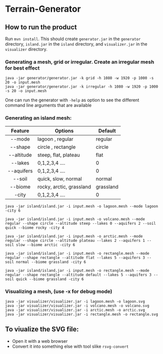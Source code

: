 # Terrain-Generator

## How to run the product

Run `mvn install`. This should create `generator.jar` in the `generator` directory, `island.jar` in the `island` directory, and `visualizer.jar` in the `visualizer` directory. 

### Generating a mesh, grid or irregular. Create an irregular mesh for best effect

```
java -jar generator/generator.jar -k grid -h 1080 -w 1920 -p 1000 -s 20 -o input.mesh 
java -jar generator/generator.jar -k irregular -h 1080 -w 1920 -p 1000 -s 20 -o input.mesh
```

One can run the generator with `-help` as option to see the different command line arguments that are available

### Generating an island mesh:

| Feature | Options | Default |
|:--:|---------------|------|
| --mode | lagoon , regular | regular |
| --shape | circle , rectangle | circle |
| --altitude | steep, flat, plateau | flat |
| --lakes | 0,1,2,3,4 ....| 0|
| --aquifers | 0,1,2,3,4 .... | 0|
| --soil | quick, slow, normal | normal|
| --biome | rocky, arctic, grassland | grassland|
| -city | 0,1,2,3,4 .... | 0|

```
java -jar island/island.jar -i input.mesh -o lagoon.mesh --mode lagoon -city 6

java -jar island/island.jar -i input.mesh -o volcano.mesh --mode regular --shape circle --altitude steep --lakes 0 --aquifers 2 --soil quick --biome rocky -city 4

java -jar island/island.jar -i input.mesh -o arctic.mesh --mode regular --shape circle --altitude plateau --lakes 2 --aquifers 1 --soil slow --biome arctic -city 6

java -jar island/island.jar -i input.mesh -o rectangle.mesh --mode regular --shape rectangle --altitude flat --lakes 5 --aquifers 3 --soil normal --biome grassland -city 6

java -jar island/island.jar -i input.mesh -o rectangle.mesh --mode regular --shape rectangle --altitude default --lakes 5 --aquifers 3 --soil quick --biome grassland -city 6
```

### Visualizing a mesh, (use -x for debug mode)

```
java -jar visualizer/visualizer.jar -i lagoon.mesh -o lagoon.svg
java -jar visualizer/visualizer.jar -i volcano.mesh -o volcano.svg
java -jar visualizer/visualizer.jar -i arctic.mesh -o arctic.svg
java -jar visualizer/visualizer.jar -i rectangle.mesh -o rectangle.svg
```

## To viualize the SVG file:

  - Open it with a web browser
  - Convert it into something else with tool slike `rsvg-convert`

